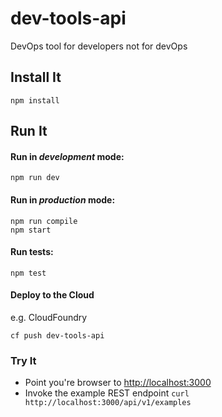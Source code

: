 # dev-tools-api

DevOps tool for developers not for devOps

## Install It
```
npm install
```

## Run It
#### Run in *development* mode:

```
npm run dev
```

#### Run in *production* mode:

```
npm run compile
npm start
```

#### Run tests:

```
npm test
```

#### Deploy to the Cloud
e.g. CloudFoundry

```
cf push dev-tools-api
```

### Try It
* Point you're browser to [http://localhost:3000](http://localhost:3000)
* Invoke the example REST endpoint `curl http://localhost:3000/api/v1/examples`
